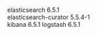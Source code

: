 elasticsearch         6.5.1                     
elasticsearch-curator 5.5.4-1                    
kibana                6.5.1
logstash              6.5.1
